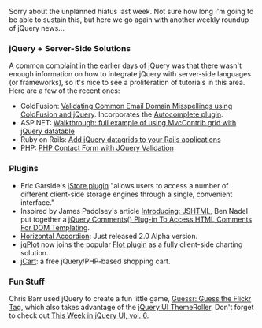 Sorry about the unplanned hiatus last week. Not sure how long I'm going
to be able to sustain this, but here we go again with another weekly
roundup of jQuery news...

### jQuery + Server-Side Solutions

A common complaint in the earlier days of jQuery was that there wasn't
enough information on how to integrate jQuery with server-side languages
(or frameworks), so it's nice to see a proliferation of tutorials in
this area. Here are a few of the recent ones:

-   ColdFusion: [Validating Common Email Domain Misspellings using
    ColdFusion and
    jQuery](http://www.remotesynthesis.com/post.cfm/validating-common-email-domain-misspellings-using-coldfusion-and-jquery).
    Incorporates the [Autocomplete
    plugin](http://bassistance.de/jquery-plugins/jquery-plugin-autocomplete/).
-   ASP.NET: [Walkthrough: full example of using MvcContrib grid with
    jQuery
    datatable](http://blogs.msdn.com/paulwhit/archive/2009/03/28/walkthrough-full-example-of-using-mvccontrib-grid-with-jquery-datatable.aspx)
-   Ruby on Rails: [Add jQuery datagrids to your Rails
    applications](http://www.2dconcept.com/jquery-grid-rails-plugin)
-   PHP: [PHP Contact Form with JQuery
    Validation](http://www.raymondselda.com/php-contact-form-with-jquery-validation/)

### Plugins

-   Eric Garside's [jStore
    plugin](http://eric.garside.name/docs.html?p=jstore) "allows users
    to access a number of different client-side storage engines through
    a single, convenient interface."
-   Inspired by James Padolsey's article [Introducing:
    JSHTML](http://james.padolsey.com/javascript/introducing-jshtml/),
    Ben Nadel put together a [jQuery Comments() Plug-in To Access HTML
    Comments For DOM
    Templating](http://www.bennadel.com/index.cfm?dax=blog:1563.view).
-   [Horizontal
    Accordion](http://www.portalzine.de/index?/Horizontal_Accordion):
    Just released 2.0 Alpha version.
-   [jqPlot](http://www.hacknack.com/jqplot/docs/files/usage-txt.html)
    now joins the popular [Flot plugin](http://code.google.com/p/flot/)
    as a fully client-side charting solution.
-   [jCart](http://conceptlogic.com/jcart/): a free jQuery/PHP-based
    shopping cart.

### Fun Stuff

Chris Barr used jQuery to create a fun little game, [Guessr: Guess the
Flickr Tag](http://chris-barr.com/entry/guessr_-_a_flickr_game/), which
also takes advantage of the [jQuery UI
ThemeRoller](http://jqueryui.com/themeroller/). Don't forget to check
out [This Week in jQuery UI, vol.
6](http://blog.jqueryui.com/2009/04/this-week-in-jquery-ui-vol-6/).
